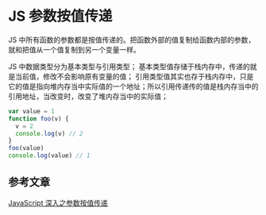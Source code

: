 # JS 参数按值传递

JS 中所有函数的参数都是按值传递的。把函数外部的值复制给函数内部的参数，就和把值从一个值复制到另一个变量一样。

JS 中数据类型分为基本类型与引用类型；
基本类型值存储于栈内存中，传递的就是当前值，修改不会影响原有变量的值；
引用类型值其实也存于栈内存中，只是它的值是指向堆内存当中实际值的一个地址；所以引用传递传的值是栈内存当中的引用地址，当改变时，改变了堆内存当中的实际值；

```js
var value = 1
function foo(v) {
  v = 2
  console.log(v) // 2
}
foo(value)
console.log(value) // 1
```

## 参考文章

[JavaScript 深入之参数按值传递](https://github.com/mqyqingfeng/Blog/issues/10)
